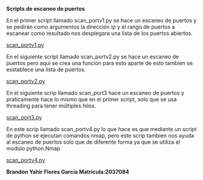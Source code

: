 **Scripts de escaneo de puertos**


En el primer script llamado scan_portv1.py se hace un escaneo de puertos y se pedirán como argumentos la dirección ip y el rango de puertos a escanear como resultado nos
desplegara una lista de los puertos abiertos.

[scan_portv1.py](https://github.com/BR4ND0NFL0RES/PIALABPROGRA/blob/cc2b59fac66e58fb837fd1dc04c6a48b0aef2e1e/Escaneodepuertos/scan_portv1.py)


En el siguiente script llamado scan_portv2.py se hace un escaneo de puertos pero aqui se crea una funcion para esto aparte de esto tambien se esstablece una lista de puertos.

[scan_portv2.py](https://github.com/BR4ND0NFL0RES/PIALABPROGRA/blob/cc2b59fac66e58fb837fd1dc04c6a48b0aef2e1e/Escaneodepuertos/scan_portv2.py)


En el siguiente scrip llamado scan_port3 hace un escaneo de puertos y praticamente hace lo mismo que en el primer script, solo que se usa threading para tener múltiples hilos. 

[scan_port3.py](https://github.com/BR4ND0NFL0RES/PIALABPROGRA/blob/cc2b59fac66e58fb837fd1dc04c6a48b0aef2e1e/Escaneodepuertos/scan_port3.py)


En este scrip llamado scan_portv4.py lo que hace es que mediante un script de python se ejecutan comandos nmap, pero este scrip tambien nos ayuda al escaneo de puertos solo que 
de diferente forma ya que se utiliza el modulo python.Nmap

[scan_portv4.py](https://github.com/BR4ND0NFL0RES/PIALABPROGRA/blob/cc2b59fac66e58fb837fd1dc04c6a48b0aef2e1e/Escaneodepuertos/scan_portv4.py)


**Brandon Yahir Flores García     Matricula:2037084**
